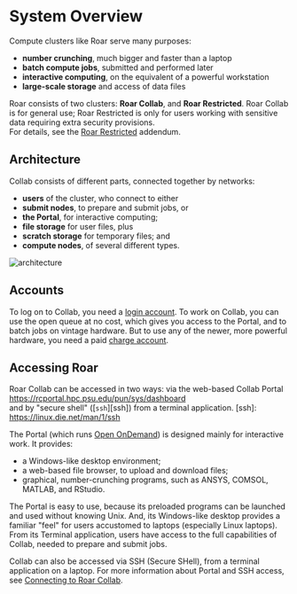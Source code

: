 # System Overview

Compute clusters like Roar serve many purposes:

- **number crunching**, much bigger and faster than a laptop
- **batch compute jobs**, submitted and performed later
- **interactive computing**, on the equivalent of a powerful workstation
- **large-scale storage** and access of data files

Roar consists of two clusters:  **Roar Collab**, and **Roar Restricted**.
Roar Collab is for general use;
Roar Restricted is only for users working with sensitive data requiring extra security provisions.  
For details, see the [Roar Restricted](16_RoarRestricted.md) addendum.

## Architecture

Collab consists of different parts, connected together by networks:

- **users** of the cluster, who connect to either
- **submit nodes**, to prepare and submit jobs, or
- **the Portal**, for interactive computing;
- **file storage** for user files, plus
- **scratch storage** for temporary files; and 
- **compute nodes**, of several different types.

![architecture](img/RCUserFlowDiagram.png)

## Accounts

To log on to Collab, you need a [login account](04_LoginAccounts.md).
To work on Collab, you can use the open queue at no cost,
which gives you access to the Portal, and to batch jobs on vintage hardware.
But to use any of the newer, more powerful hardware,
you need a paid [charge account](05_ChargeAccounts.md).

## Accessing Roar

Roar Collab can be accessed in two ways: via the web-based Collab Portal <br>
<https://rcportal.hpc.psu.edu/pun/sys/dashboard> <br>
and by "secure shell" ([`ssh`][ssh]) 
from a terminal application.
[ssh]: https://linux.die.net/man/1/ssh

The Portal (which runs [Open OnDemand](https://openondemand.org))
is designed mainly for interactive work.
It provides:

- a Windows-like desktop environment;
- a web-based file browser, to upload and download files;
- graphical, number-crunching programs, 
such as ANSYS, COMSOL, MATLAB, and RStudio.

The Portal is easy to use, 
because its preloaded programs can be launched and used
without knowing Unix.
And, its Windows-like desktop provides a familiar "feel"
for users accustomed to laptops (especially Linux laptops).
From its Terminal application, users have access to the full capabilities of Collab, needed to prepare and submit jobs.

Collab can also be accessed via SSH (Secure SHell), from a terminal application on a laptop. 
For more information about Portal and SSH access, see [Connecting to Roar Collab](connecting-to-rc.md).

